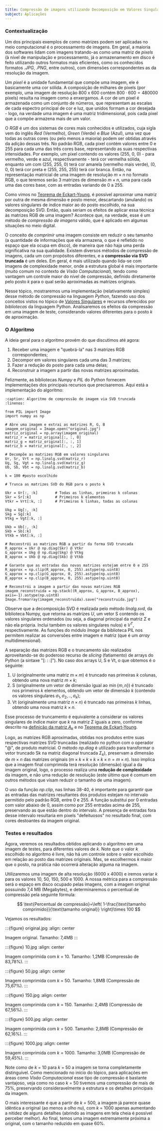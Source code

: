 ```yaml
---
title: Compressão de imagens utilizando Decomposição em Valores Singulares
subject: Aplicações
---
```


### Contextualização

Um dos principais exemplos de como matrizes podem ser aplicadas no meio computacional é o processamento de imagens. Em geral, a maioria dos softwares lidam com imagens tratando-as como uma matriz de *pixels* (à nível de manipulação e processamento, já o armazenamento em disco é feito utilizando outros formatos mais eficientes, como os conhecidos formatos *.JPG*, *.PNG*, entre outros), com dimensões correspondentes as da resolução da imagem. 

Um *pixel* é a unidade fundamental que compõe uma imagem, ele é basicamente uma cor sólida. A composição de milhares de pixels (por exemplo, uma imagem de resolução 800 x 600 contém $800\cdot 600=480000$ pixels) resulta na imagem como a enxergamos. A cor de um pixel é armazenada como um conjunto de números, que representam as escalas de cada espectro principal de cor e luz, que unidos formam a cor desejada - logo, na verdade uma imagem é uma matriz tridimensional, pois cada pixel que a compõe armazena mais de um valor. 

O *RGB* é um dos sistemas de cores mais conhecidos e utilizados, cuja sigla vem do inglês *Red* (Vermelho), *Green* (Verde) e *Blue* (Azul), uma vez que todas as outras cores (ou pelo menos a maioria) podem ser obtidas através da adição dessas três. No padrão RGB, cada pixel contém valores entre 0 e 255 para cada uma das três cores base, representando as suas respectivas intensidades. Por exemplo, um pixel contendo os valores (255, 0, 0) - para vermelho, verde e azul, respectivamente - terá cor vermelha sólida, enquanto um com (255, 255, 0) terá cor amarela (vermelho mais verde), (0, 0, 0) terá cor preta e (255, 255, 255) terá cor branca. Então, na representação matricial de uma imagem de resolução $m\times n$ no formato RGB, o que teremos serão 3 matrizes de dimensão $m\times n$, uma para cada uma das cores base, com as entradas variando de 0 a 255.

Como vimos no [Teorema de Eckart-Young](#teo-eckart-young), é possível aproximar uma matriz por outra de mesma dimensão e posto menor, descartando (anulando) os valores singulares de índice maior ao do posto escolhido, na sua decomposição SVD. Então, quais seriam os efeitos de aplicar essa técnica às matrizes RGB de uma imagem? Acontece que, na verdade, esse é um método de *compressão de imagens* válido, que é aplicado em algumas situações no meio digital.

O conceito de *comprimir* uma imagem consiste em reduzir o seu tamanho (a quantidade de informações que ela armazena, o que é refletido no espaço que ela ocupa em disco), de maneira que não haja uma perda significativa na sua qualidade. Existem diversos métodos de compressão de imagens, cada um com propósitos diferentes, e a **compressão via SVD truncada** é um deles. Em geral, é mais utilizado quando lida-se com imagens de complexidade menor, onde a estrutura global é mais importante (muito comum no contexto de *Visão Computacional*), tendo como vantagem um controle maior do nível de compressão, definido diretamente pelo posto $k$ para o qual serão aproximadas as matrizes originais.

Nesse tópico, mostraremos uma implementação (relativamente simples) desse método de compressão na linguagem *Python*, fazendo uso dos conceitos vistos no tópico de [Valores Singulares](../topicos/valores-singulares.md) e recursos oferecidos por *bibliotecas* da linguagem Python. Analisaremos os efeitos da compressão em uma imagem de teste, considerando valores diferentes para o posto $k$ de aproximação.

### O Algoritmo

A ideia geral para o algoritmo provém do que discutimos até agora:

1. Receber uma imagem e "quebrá-la" nas 3 matrizes RGB correspondentes;
2. Decompor em valores singulares cada uma das 3 matrizes;
3. Fazer a redução do posto para cada uma delas;
4. Reconstruir a imagem a partir das novas matrizes aproximadas.

Felizmente, as bibliotecas *Numpy* e *PIL* do Python fornecem implementações dos principais recursos que precisaremos. Aqui está a implementação do algoritmo: 

```{code-block} python
:caption: Algoritmo de compressão de imagem via SVD truncada
:linenos:

from PIL import Image
import numpy as np

# Abre uma imagem e extrai as matrizes R, G, B
imagem_original = Image.open("original.jpg")
matriz_original = np.array(imagem_original)
matriz_r = matriz_original[:, :, 0]
matriz_g = matriz_original[:, :, 1]
matriz_b = matriz_original[:, :, 2]

# Decompõe as matrizes RGB em valores singulares
Ur, Sr, Vrt = np.linalg.svd(matriz_r)
Ug, Sg, Vgt = np.linalg.svd(matriz_g)
Ub, Sb, Vbt = np.linalg.svd(matriz_b)

k = 100 #posto escolhido

# Trunca as matrizes SVD do RGB para o posto k

Ukr = Ur[:, :k]        # Todas as linhas, primeiras k colunas
Skr = Sr[:k]           # Primeiros k elementos
Vtkr = Vrt[:k, :]      # Primeiras k linhas, todas as colunas

Ukg = Ug[:, :k]
Skg = Sg[:k]
Vtkg = Vgt[:k, :]

Ukb = Ub[:, :k]
Skb = Sb[:k]
Vtkb = Vbt[:k, :]

# Reconstrói as matrizes RGB a partir da forma SVD truncada
R_approx = Ukr @ np.diag(Skr) @ Vtkr
G_approx = Ukg @ np.diag(Skg) @ Vtkg
B_approx = Ukb @ np.diag(Skb) @ Vtkb

# Garante que as entradas das novas matrizes estejam entre 0 e 255 
R_approx = np.clip(R_approx, 0, 255).astype(np.uint8)
G_approx = np.clip(G_approx, 0, 255).astype(np.uint8)
B_approx = np.clip(B_approx, 0, 255).astype(np.uint8)

# Reconstrói a imagem a partir das novas matrizes RGB 
imagem_reconstruida = np.stack((R_approx, G_approx, B_approx), axis=-1).astype(np.uint8)
Image.fromarray(imagem_reconstruida).save("reconstruida.jpg")

```

Observe que a decomposição SVD é realizada pelo método *linalg.svd*, da biblioteca Numpy, que retorna as matrizes $U$, um vetor S contendo os valores singulares ordenados (ou seja, a diagonal principal da matriz $\Sigma$ e não ela própria. Inclui também os valores singulares nulos) e $V^{T}$, respectivamente. As funções do módulo *Image* da biblioteca PIL nos permitem realizar as conversões entre imagem e matriz (que é um *array* multidimensional). 

A separação das matrizes RGB e o truncamento são realizados aproveitando-se do poderoso recurso de *slicing* (fatiamento) de arrays do Python (a sintaxe "[: : :]"). No caso dos arrays U, S e Vt, o que obtemos é o seguinte:

1. U (originalmente uma matriz $m\times m$) é truncado nas primeiras $k$ colunas, obtendo uma nova matriz $m\times k$;
2. S (originalmente um vetor de dimensão igual ao $\min\{ m,n \}$) é truncado nos primeiros $k$ elementos, obtendo um vetor de dimensão $k$ (contendo os valores singulares $\sigma_{1},\sigma_{2},..,\sigma_{k}$);
3. Vt (originalmente uma matriz $n\times n$) é truncado nas primeiras $k$ linhas, obtendo uma nova matriz $k\times n$.

Esse processo de truncamento é equivalente a considerar os valores singulares de índice maior que $k$ na matriz $\Sigma$ iguais a zero, conforme descrito na [definição da matriz $A_{k}$](#def-matrizak-eckart-young) e no [Teorema de Eckart-Young](#teo-eckart-young).

Logo, as matrizes RGB aproximadas, obtidas nos produtos entre suas respectivas matrizes SVD truncadas (realizado no python com o operador "@", de produto matricial. O método *np.diag* é utilizado para transformar o vetor truncado Sk na matriz diagonal truncada $\Sigma_{k}$), preservam a dimensão de $m\times n$ das matrizes originais ($m\times k\times k\times k\times k \times n=m\times n$). Isso implica que a imagem final comprimida terá resolução (dimensão) igual a da imagem original, logo, o processo realiza uma **redução de complexidade** da imagem, e não uma redução de resolução (este último que é comum em outros métodos que visam reduzir o tamanho de uma imagem).

O uso da função *np.clip*, nas linhas 38-40, é importante para garantir que as entradas das matrizes resultantes dos produtos estejam no intervalo permitido pelo padrão RGB, entre 0 e 255. A função substitui por 0 entradas com valor abaixo de 0, assim como por 255 entradas acima de 255, preservando as que estão dentro do intervalo. A presença de entradas fora desse intervalo resultaria em pixels "defeituosos" no resultado final, com cores destoantes da imagem original.

### Testes e resultados

Agora, veremos os resultados obtidos aplicando o algoritmo em uma imagem de testes, para diferentes valores de $k$. Note que o valor $k$ escolhido no algoritmo é livre, não há um controle sobre o valor escolhido em relação ao posto das matrizes originais. Mas, se escolhermos $k$ maior que o posto, na prática não ocorrerá alteração alguma na imagem. 

Utilizaremos uma imagem de alta resolução (6000 x 4000) e iremos variar $k$ para os valores 10, 50, 150, 500 e 1000. A nossa métrica para a compressão será o espaço em disco ocupado pelas imagens, com a imagem original possuindo 7,4 MB (Megabytes), e determinaremos o percentual de compressão pela seguinte fórmula:

$$
\text{Percentual de compressão}=\left( 1-\frac{\text{tamanho comprimido}}{\text{tamanho original}} \right)\times 100
$$

Vejamos os resultados:

:::{figure} original.jpg
:align: center

Imagem original. Tamanho: 7,4MB
:::

:::{figure} 10.jpg
:align: center

Imagem comprimida com $k$ = 10. Tamanho: 1,2MB (Compressão de 83,78%).
:::

:::{figure} 50.jpg
:align: center

Imagem comprimida com $k$ = 50. Tamanho: 1,8MB (Compressão de 75,67%).
:::

:::{figure} 150.jpg
:align: center

Imagem comprimida com $k$ = 150. Tamanho: 2,4MB (Compressão de 67,56%).
:::

:::{figure} 500.jpg
:align: center

Imagem comprimida com $k$ = 500. Tamanho: 2,8MB (Compressão de 62,16%).
:::

:::{figure} 1000.jpg
:align: center

Imagem comprimida com $k$ = 1000. Tamanho: 3,0MB (Compressão de 59,45%).
:::

Note como de $k$ = 10 para $k$ = 50 a imagem se torna completamente distinguível. Como mencionado no início do tópico, para aplicações em áreas como *Visão Computacional* esse tipo de compressão é bastante vantajoso, veja como no caso $k$ = 50 tivemos uma compressão de mais de 75%, preservando consideravelmente a estrutura e os detalhes principais da imagem.

O mais interessante é que a partir de $k$ = 500, a imagem já parece quase idêntica a original (ao menos a olho nu), com $k$ = 1000 apenas aumentando a nitidez de alguns detalhes (abrindo as imagens em tela cheia é possível perceber melhor). Ao final, temos uma imagem extremamente próxima a original, com o tamanho reduzido em quase 60%. 
